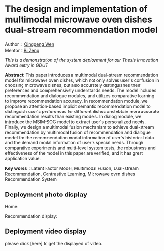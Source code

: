 # The design and implementation of multimodal microwave oven dishes dual-stream recommendation model

Author： [Qingpeng Wen](mailto:wqp@mail2.gdut.edu.cn)  
Mentor：[Bi Zeng](mailto:zb9215@gdut.edu.cn)

*This is a demonstration of the system deployment for our Thesis Innovation Award entry in GDUT*

**Abstract**: This paper introduces a multimodal dual-stream recommendation model for microwave oven dishes, which not only solves user's confusion in choosing microwave dishes, but also accurately distinguishes their preferences and comprehensively understands needs. The model includes recommendation and dialogue modules, and utilizes comparative learning to improve recommendation accuracy. In recommendation module, we propose an attention-based implicit semantic recommendation model to distinguish user's preferences for different dishes and obtain more accurate recommendation results than existing models. In dialog module, we introduce the MSIM-SOG model to extract user's personalized needs. Finally, we design a multimodal fusion mechanism to achieve dual-stream recommendation by multimodal fusion of recommendation and dialogue model for the recommendation modal information of user's historical data and the demand modal information of user's special needs. Through comparative experiments and multi-level system tests, the robustness and effectiveness of the model in this paper are verified, and it has great application value.

**Key words**：Latent Factor Model, Multimodal Fusion, Dual-stream Recommendation, Contrastive Learning, Microwave oven dishes Recommendation System

## Deployment photo display 
Home:

Recommendation display:

## Deployment video display
please click [here] to get the displayed of video.

